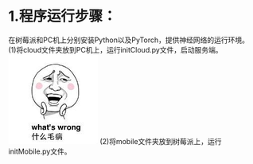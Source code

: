 1.程序运行步骤：
==============
在树莓派和PC机上分别安装Python以及PyTorch，提供神经网络的运行环境。     
(1)将cloud文件夹放到PC机上，运行initCloud.py文件，启动服务端。
![image](https://github.com/AngelSXD/sxd_first_repository/blob/master/images/20160615165142.png)
(2)将mobile文件夹放到树莓派上，运行initMobile.py文件。
